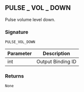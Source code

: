 ## PULSE \_ VOL \_ DOWN

Pulse volume level down.


### Signature

`PULSE_VOL_DOWN`


| Parameter | Description |
| --- | --- |
| int | Output Binding ID |


### Returns

`None`